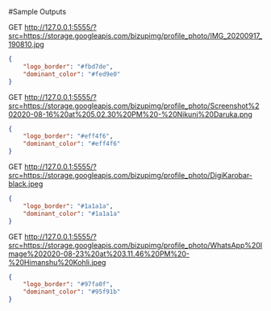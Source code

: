 #Sample Outputs

GET http://127.0.0.1:5555/?src=https://storage.googleapis.com/bizupimg/profile_photo/IMG_20200917_190810.jpg
```json
{
    "logo_border": "#fbd7de",
    "dominant_color": "#fed9e0"
}
```

GET http://127.0.0.1:5555/?src=https://storage.googleapis.com/bizupimg/profile_photo/Screenshot%202020-08-16%20at%205.02.30%20PM%20-%20Nikunj%20Daruka.png
```json
{
    "logo_border": "#eff4f6",
    "dominant_color": "#eff4f6"
}
```

GET http://127.0.0.1:5555/?src=https://storage.googleapis.com/bizupimg/profile_photo/DigiKarobar-black.jpeg
```json
{
    "logo_border": "#1a1a1a",
    "dominant_color": "#1a1a1a"
}
```

GET http://127.0.0.1:5555/?src=https://storage.googleapis.com/bizupimg/profile_photo/WhatsApp%20Image%202020-08-23%20at%203.11.46%20PM%20-%20Himanshu%20Kohli.jpeg   
```json
{
    "logo_border": "#97fa0f",
    "dominant_color": "#95f91b"
}
```
